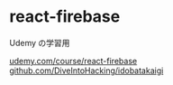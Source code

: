 # react-firebase

Udemy の学習用

[udemy.com/course/react-firebase](udemy.com/course/react-firebase)  
[github.com/DiveIntoHacking/idobatakaigi](github.com/DiveIntoHacking/idobatakaigi)  
